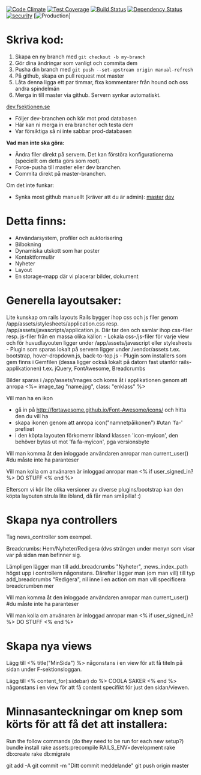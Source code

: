 [![Code Climate](https://codeclimate.com/github/fsek/web/badges/gpa.svg)](https://codeclimate.com/github/fsek/web) [![Test Coverage](https://codeclimate.com/github/fsek/web/badges/coverage.svg)](https://codeclimate.com/github/fsek/web) [![Build Status](https://travis-ci.org/fsek/web.svg?branch=master)](https://travis-ci.org/fsek/web) [![Dependency Status](https://gemnasium.com/fsek/web.svg)](https://gemnasium.com/fsek/web) [![security](https://hakiri.io/github/fsek/web/master.svg)](https://hakiri.io/github/fsek/web/master)
[![Production](http://samson.fsektionen.se/projects/web/stages/production.svg?token=8d70d6eaf8ef80c828d2f1472e89dc6d)]


Skriva kod:
==========
1. Skapa en ny branch med `git checkout -b my-branch`
2. Gör dina ändringar som vanligt och commita dem
3. Pusha din branch med `git push --set-upstream origin manual-refresh`
4. På github, skapa en pull request mot master
5. Låta denna ligga ett par timmar, fixa kommentarer från hound och oss andra spindelmän
6. Merga in till master via github. Servern synkar automatiskt.

[dev.fsektionen.se](http://dev.fsektionen.se)
- Följer dev-branchen och kör mot prod databasen
- Här kan ni merga in era brancher och testa dem
- Var försiktiga så ni inte sabbar prod-databasen

__Vad man inte ska göra:__
- Ändra filer direkt på servern. Det kan förstöra konfigurationerna (speciellt om detta görs som root).
- Force-pusha till master eller dev branchen.
- Commita direkt på master-branchen.


Om det inte funkar:
- Synka most github manuellt (kräver att du är admin): [master](http://fsektionen.se/githook/master) [dev](http://fsektionen.se/githook/dev)

Detta finns:
============
- Användarsystem, profiler och auktorisering
- Bilbokning
- Dynamiska utskott som har poster
- Kontaktformulär 
- Nyheter
- Layout
- En storage-mapp där vi placerar bilder, dokument


Generella layoutsaker:
======================
Lite kunskap om rails layouts
  Rails bygger ihop css och js filer genom /app/assets/stylesheets/application.css resp. /app/assets/javascripts/application.js.
  Där tar den och samlar ihop css-filer resp. js-filer från en massa olika källor:
    - Lokala css-/js-filer för varje view och för huvudlayouten ligger under
        /app/assets/javascript eller stylesheets
    - Plugin som sparas lokalt på servern ligger under
        /vendor/assets
        t.ex. bootstrap, hover-dropdown.js, back-to-top.js
    - Plugin som installers som gem finns i Gemfilen (dessa ligger också lokalt på datorn fast utanför rails-applikationen)
        t.ex. jQuery, FontAwesome, Breadcrumbs

  Bilder sparas i /app/assets/images och koms åt i applikationen genom att anropa
    <%= image_tag "name.jpg", class: "enklass" %>


Vill man ha en ikon 
  - gå in på http://fortawesome.github.io/Font-Awesome/icons/ och hitta den du vill ha
  - skapa ikonen genom att anropa
      icon("namnetpåikonen") #utan 'fa-' prefixet
  - i den köpta layouten förkomemr ibland klassen 'icon-myicon', den behöver bytas ut mot 'fa fa-myicon', pga versionsbyte

Vill man komma åt den inloggade användaren anropar man
  current_user() #du måste inte ha paranteser

Vill man kolla om använaren är inloggad anropar man
  <% if user_signed_in? %>
    DO STUFF
  <% end %>

Eftersom vi kör lite olika versioner av diverse plugins/bootstrap kan den köpta layouten strula lite ibland, då får man småpilla! :)




Skapa nya controllers
=====================
Tag news_controller som exempel.

Breadcrumbs:
  Hem/Nyheter/Redigera (dvs strängen under menyn som visar var på sidan man befinner sig.

  Lämpligen lägger man till
    add_breadcrumbs "Nyheter", :news_index_path
  högst upp i controllern någonstans. Därefter lägger man (om man vill) till typ
    add_breadcrumbs "Redigera", nil
  inne i en action om man vill specificera breadcrumben mer


Vill man komma åt den inloggade användaren anropar man
  current_user() #du måste inte ha paranteser

Vill man kolla om använaren är inloggad anropar man
  <% if user_signed_in? %>
    DO STUFF
  <% end %>





Skapa nya views
===============
Lägg till 
  <% title("MinSida") %> 
någonstans i en view för att få titeln på sidan under F-sektionsloggan.

Lägg till
  <% content_for(:sidebar) do %>
    COOLA SAKER
  <% end %>
någonstans i en view för att få content specifikt för just den sidan/viewen.



Minnasanteckningar om knep som körts för att få det att installera:
===================================================================
Run the follow commands (do they need to be run for each new setup?)
bundle install
rake assets:precompile RAILS_ENV=development
rake db:create
rake db:migrate

git add -A
git commit -m "Ditt commit meddelande"
git push origin master
